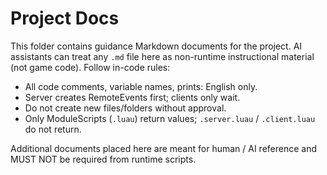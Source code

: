 # Project Docs

This folder contains guidance Markdown documents for the project. AI assistants can treat any `.md` file here as non-runtime instructional material (not game code). Follow in-code rules:

- All code comments, variable names, prints: English only.
- Server creates RemoteEvents first; clients only wait.
- Do not create new files/folders without approval.
- Only ModuleScripts (`.luau`) return values; `.server.luau` / `.client.luau` do not return.

Additional documents placed here are meant for human / AI reference and MUST NOT be required from runtime scripts.
